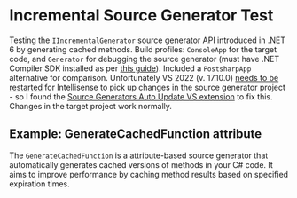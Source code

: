 # Incremental Source Generator Test

Testing the `IIncrementalGenerator` source generator API introduced in .NET 6 by generating cached methods.
Build profiles: `ConsoleApp` for the target code, and `Generator` for debugging the source generator (must have .NET Compiler SDK installed as per [this guide](https://github.com/JoanComasFdz/dotnet-how-to-debug-source-generator-vs2022)).
Included a `PostsharpApp` alternative for comparison.
Unfortunately VS 2022 (v. 17.10.0) [needs to be restarted](https://github.com/dotnet/roslyn/issues/50451) for Intellisense to pick up changes in the source generator project - so I found the [Source Generators Auto Update VS extension](https://marketplace.visualstudio.com/items?itemName=AlexanderGayko.AutoUpdateAssemblyName&ssr=false#review-details) to fix this. Changes in the target project work normally.

## Example: GenerateCachedFunction attribute

The `GenerateCachedFunction` is a attribute-based source generator that automatically generates cached versions of methods in your C# code. It aims to improve performance by caching method results based on specified expiration times.